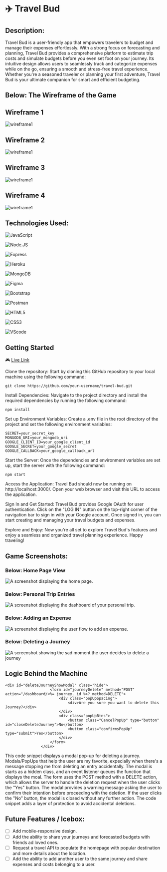 # :airplane:  Travel Bud 

## Description:

Travel Bud is a user-friendly app that empowers travelers to budget and manage their expenses effortlessly. With a strong focus on forecasting and planning, Travel Bud provides a comprehensive platform to estimate trip costs and simulate budgets before you even set foot on your journey. Its intuitive design allows users to seamlessly track and categorize expenses while on the go, ensuring a smooth and stress-free travel experience. Whether you're a seasoned traveler or planning your first adventure, Travel Bud is your ultimate companion for smart and efficient budgeting.

## Below: The Wireframe of the Game
## Wireframe 1
![wireframe1](/public/images/wireframe_1.png)

## Wireframe 2
![wireframe1](/public/images/wireframe_2.png)

## Wireframe 3
![wireframe1](/public/images/wireframe_3.png)

## Wireframe 4
![wireframe1](/public/images/wireframe_4.png)

## Technologies Used:
![JavaScript](https://img.shields.io/badge/JavaScript-323330?style=for-the-badge&logo=javascript&logoColor=F7DF1E)

![Node.JS](https://img.shields.io/badge/Node.js-339933?style=for-the-badge&logo=nodedotjs&logoColor=white)

![Express](https://img.shields.io/badge/Express.js-000000?style=for-the-badge&logo=express&logoColor=white)

![Heroku](https://img.shields.io/badge/Heroku-430098?style=for-the-badge&logo=heroku&logoColor=white)

![MongoDB](https://img.shields.io/badge/MongoDB-4EA94B?style=for-the-badge&logo=mongodb&logoColor=white)

![Figma](https://img.shields.io/badge/Figma-F24E1E?style=for-the-badge&logo=figma&logoColor=white)

![Bootstrap](https://img.shields.io/badge/Bootstrap-563D7C?style=for-the-badge&logo=bootstrap&logoColor=white)

![Postman](https://img.shields.io/badge/Postman-FF6C37?style=for-the-badge&logo=Postman&logoColor=white)

![HTML5](https://img.shields.io/badge/HTML5-E34F26?style=for-the-badge&logo=html5&logoColor=white)

![CSS3](https://img.shields.io/badge/CSS3-1572B6?style=for-the-badge&logo=css3&logoColor=white)

![VScode](https://img.shields.io/badge/VSCode-0078D4?style=for-the-badge&logo=visual%20studio%20code&logoColor=white)

## Getting Started

:video_game: [Live Link](https://travelbudgeting-tracker-0734a04974ea.herokuapp.com/)

Clone the repository: Start by cloning this GitHub repository to your local machine using the following command:

```
git clone https://github.com/your-username/travel-bud.git
```

Install Dependencies: Navigate to the project directory and install the required dependencies by running the following command:

```
npm install
```
Set up Environment Variables: Create a .env file in the root directory of the project and set the following environment variables:

```
SECRET=your_secret_key
MONGODB_URI=your_mongodb_uri
GOOGLE_CLIENT_ID=your_google_client_id
GOOGLE_SECRET=your_google_secret
GOOGLE_CALLBACK=your_google_callback_url
```

Start the Server: Once the dependencies and environment variables are set up, start the server with the following command:

```
npm start
```
Access the Application: Travel Bud should now be running on http://localhost:3000/. Open your web browser and visit this URL to access the application.

Sign In and Get Started: Travel Bud provides Google OAuth for user authentication. Click on the "LOG IN" button on the top-right corner of the navigation bar to sign in with your Google account. Once signed in, you can start creating and managing your travel budgets and expenses.

Explore and Enjoy: Now you're all set to explore Travel Bud's features and enjoy a seamless and organized travel planning experience. Happy traveling!

## Game Screenshots:

### Below: Home Page View
![A screenshot displaying the home page.](/public/images/homePage.png)

### Below: Personal Trip Entries
![A screenshot displaying the dashboard of your personal trip.](/public/images/personalTripView.png)

### Below: Adding an Expense
![A screenshot displaying the user flow to add an expense.](/public/images/addingExpense.png)

### Below: Deleting a Journey
![A screenshot showing the sad moment the user decides to delete a journey](/public/images/deletinJourney.png)

## Logic Behind the Machine
```ejs
<div id="deleteJourneyShowModal" class="hide">
                    <form id="journeyDelete" method="POST" action="/dashboard/<%= journey._id %>?_method=DELETE">
                        <div class="popUpSpacing">
                            <div>Are you sure you want to delete this Journey?</div>
                        </div>
                        <div class="popUpBtns">
                            <button class="CancelPopUp" type="button" id="closeDeleteJourney">No</button>
                            <button class="confirmsPopUp" type="submit">Yes</button>
                        </div>
                    </form>
                </div>
```
This code snippet displays a modal pop-up for deleting a journey. Modals/PopUps that help the user are my favorite, expecially when there's a message stopping me from deleting an entry accidentally. The modal is starts as a hidden class, and an event listener queues the function that displays the moal. The form uses the POST method with a DELETE action, which allows the server to handle the deletion request when the user clicks the "Yes" button. The modal provides a warning message asking the user to confirm their intention before proceeding with the deletion. If the user clicks the "No" button, the modal is closed without any further action. The code snippet adds a layer of protection to avoid accidental deletions.

## Future Features / Icebox:
- [ ] Add mobile-responsive design.
- [ ] Add the ability to share your journeys and forecasted budgets with friends ad loved ones.
- [ ] Request a travel API to populate the homepage with popular destination and more details about the location.
- [ ] Add the ability to add another user to the same journey and share expenses and costs belonging to a user.